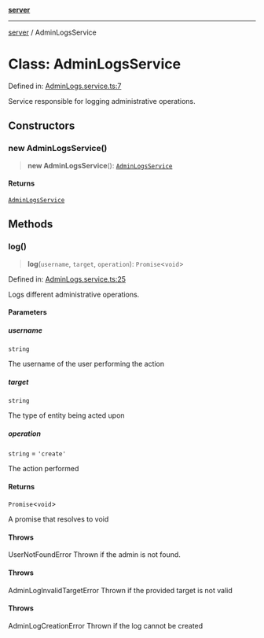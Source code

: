 [**server**](../README.md)

***

[server](../globals.md) / AdminLogsService

# Class: AdminLogsService

Defined in: [AdminLogs.service.ts:7](https://github.com/Fatjon-Gash1/edge-tech/blob/dd4dbe3ef2bb1640eb688285399d259174ec7226/services/AdminLogs.service.ts#L7)

Service responsible for logging administrative operations.

## Constructors

### new AdminLogsService()

> **new AdminLogsService**(): [`AdminLogsService`](AdminLogsService.md)

#### Returns

[`AdminLogsService`](AdminLogsService.md)

## Methods

### log()

> **log**(`username`, `target`, `operation`): `Promise`\<`void`\>

Defined in: [AdminLogs.service.ts:25](https://github.com/Fatjon-Gash1/edge-tech/blob/dd4dbe3ef2bb1640eb688285399d259174ec7226/services/AdminLogs.service.ts#L25)

Logs different administrative operations.

#### Parameters

##### username

`string`

The username of the user performing the action

##### target

`string`

The type of entity being acted upon

##### operation

`string` = `'create'`

The action performed

#### Returns

`Promise`\<`void`\>

A promise that resolves to void

#### Throws

UserNotFoundError
Thrown if the admin is not found.

#### Throws

AdminLogInvalidTargetError
Thrown if the provided target is not valid

#### Throws

AdminLogCreationError
Thrown if the log cannot be created
